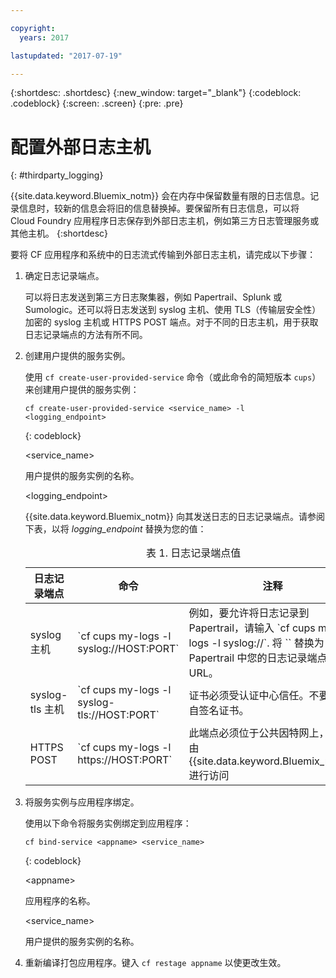 ```yaml
---

copyright:
  years: 2017

lastupdated: "2017-07-19"

---
```



{:shortdesc: .shortdesc}
{:new_window: target="_blank"}
{:codeblock: .codeblock}
{:screen: .screen}
{:pre: .pre}


# 配置外部日志主机
{: #thirdparty_logging}

{{site.data.keyword.Bluemix_notm}} 会在内存中保留数量有限的日志信息。记录信息时，较新的信息会将旧的信息替换掉。要保留所有日志信息，可以将 Cloud Foundry 应用程序日志保存到外部日志主机，例如第三方日志管理服务或其他主机。
{:shortdesc}

要将 CF 应用程序和系统中的日志流式传输到外部日志主机，请完成以下步骤：

  1. 确定日志记录端点。

	 可以将日志发送到第三方日志聚集器，例如 Papertrail、Splunk 或 Sumologic。还可以将日志发送到 syslog 主机、使用 TLS（传输层安全性）加密的 syslog 主机或 HTTPS POST 端点。对于不同的日志主机，用于获取日志记录端点的方法有所不同。

  2. 创建用户提供的服务实例。

	 使用 `cf create-user-provided-service` 命令（或此命令的简短版本 `cups`）来创建用户提供的服务实例：
	 
	 ```
	 cf create-user-provided-service <service_name> -l <logging_endpoint>
	 ```
	 {: codeblock}
	 
	 &lt;service_name&gt;

	 用户提供的服务实例的名称。

	 &lt;logging_endpoint&gt;

	 {{site.data.keyword.Bluemix_notm}} 向其发送日志的日志记录端点。请参阅下表，以将 *logging_endpoint* 替换为您的值：

	 <table>
	 <caption>表 1. 日志记录端点值</caption>
     <thead>
     <tr>
     <th>日志记录端点</th>
     <th>命令</th>
	 <th>注释</th>
     </tr>
     </thead>
     <tbody>
     <tr>
     <td>syslog 主机</td>
     <td>`cf cups my-logs -l syslog://HOST:PORT`</td>
	 <td>例如，要允许将日志记录到 Papertrail，请输入 `cf cups my-logs -l syslog://<papertrail-url>`. 将 `<papertrail-url>` 替换为 Papertrail 中您的日志记录端点的 URL。</td>
     </tr>
	 <tr>
     <td>syslog-tls 主机</td>
     <td>`cf cups my-logs -l syslog-tls://HOST:PORT`</td>
	 <td>证书必须受认证中心信任。不要使用自签名证书。</td>
     </tr>
	 <tr>
     <td>HTTPS POST</td>
     <td>`cf cups my-logs -l https://HOST:PORT`</td>
	 <td>此端点必须位于公共因特网上，并可由 {{site.data.keyword.Bluemix_notm}} 进行访问</td>
     </tr>
     </tbody>
     </table>
  3. 将服务实例与应用程序绑定。

	 使用以下命令将服务实例绑定到应用程序：

	 ```
	 cf bind-service <appname> <service_name>
	 ```
	 {: codeblock}
	 
	 &lt;appname&gt;
	 
	 应用程序的名称。

	 &lt;service_name&gt;

	 用户提供的服务实例的名称。

  4. 重新编译打包应用程序。键入 `cf restage appname` 以使更改生效。

